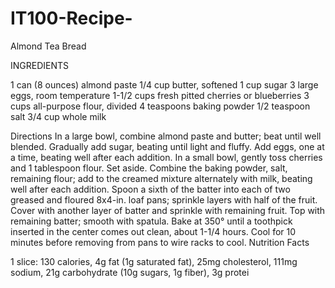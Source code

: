 # IT100-Recipe-
Almond Tea Bread

INGREDIENTS

1 can (8 ounces) almond paste 
1/4 cup butter, softened 
1 cup sugar 
3 large eggs, room temperature 
1-1/2 cups fresh pitted cherries or blueberries 
3 cups all-purpose flour, divided 
4 teaspoons baking powder 
1/2 teaspoon salt 
3/4 cup whole milk

Directions
In a large bowl, combine almond paste and butter; beat until well blended. Gradually add sugar, beating until light and fluffy. Add eggs, one at a time, beating well after each addition. In a small bowl, gently toss cherries and 1 tablespoon flour. Set aside.
Combine the baking powder, salt, remaining flour; add to the creamed mixture alternately with milk, beating well after each addition.
Spoon a sixth of the batter into each of two greased and floured 8x4-in. loaf pans; sprinkle layers with half of the fruit. Cover with another layer of batter and sprinkle with remaining fruit. Top with remaining batter; smooth with spatula.
Bake at 350° until a toothpick inserted in the center comes out clean, about 1-1/4 hours. Cool for 10 minutes before removing from pans to wire racks to cool.
Nutrition Facts

1 slice: 130 calories, 4g fat (1g saturated fat), 25mg cholesterol, 111mg sodium, 21g carbohydrate (10g sugars, 1g fiber), 3g protei
